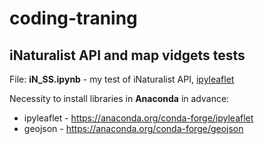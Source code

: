 # coding-traning


## iNaturalist API and map vidgets tests
File: **iN_SS.ipynb** - my test of iNaturalist API, [ipyleaflet](https://github.com/jupyter-widgets/ipyleaflet)

Necessity to install libraries in **Anaconda** in advance:
* ipyleaflet - https://anaconda.org/conda-forge/ipyleaflet
* geojson - https://anaconda.org/conda-forge/geojson
